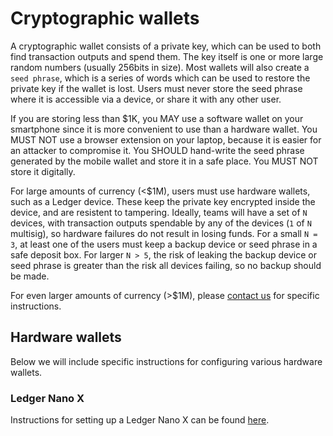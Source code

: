 # Cryptographic wallets

A cryptographic wallet consists of a private key, which can be used to both find transaction outputs and spend them.  The key itself is one or more large random numbers (usually 256bits in size).  Most wallets will also create a `seed phrase`, which is a series of words which can be used to restore the private key if the wallet is lost.  Users must never store the seed phrase where it is accessible via a device, or share it with any other user.

If you are storing less than $1K, you MAY use a software wallet on your smartphone since it is more convenient to use than a hardware wallet. You MUST NOT use a browser extension on your laptop, because it is easier for an attacker to compromise it.  You SHOULD hand-write the seed phrase generated by the mobile wallet and store it in a safe place. You MUST NOT store it digitally. 

For large amounts of currency (<$1M), users must use hardware wallets, such as a Ledger device.  These keep the private key encrypted inside the device, and are resistent to tampering.  Ideally, teams will have a set of `N` devices, with transaction outputs spendable by any of the devices (`1` of `N` multisig), so hardware failures do not result in losing funds.  For a small `N = 3`, at least one of the users must keep a backup device or seed phrase in a safe deposit box.  For larger `N > 5`, the risk of leaking the backup device or seed phrase is greater than the risk all devices failing, so no backup should be made.

For even larger amounts of currency (>$1M), please [contact us](./contacts.md) for specific instructions.

## Hardware wallets

Below we will include specific instructions for configuring various hardware wallets.

### Ledger Nano X

Instructions for setting up a Ledger Nano X can be found [here](https://support.ledger.com/article/360018784134-zd).
